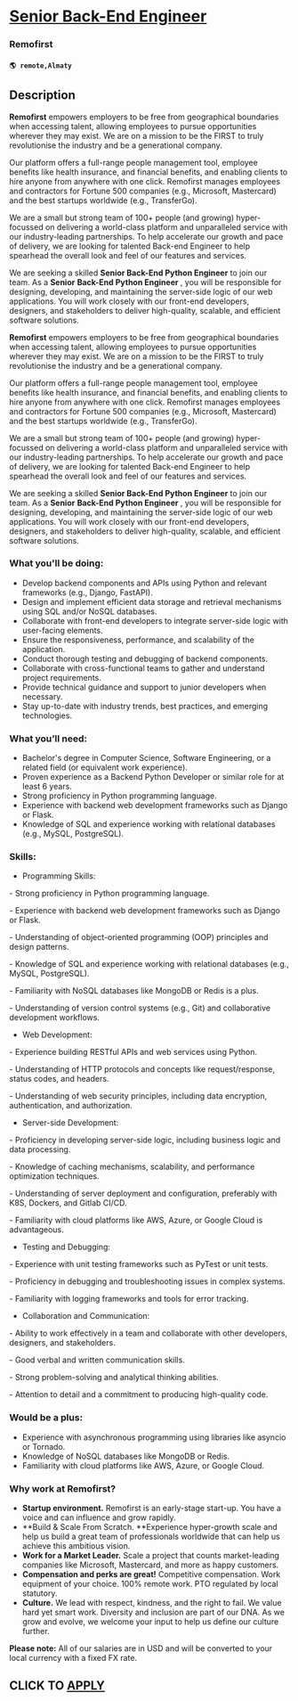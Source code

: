 # [Senior Back-End Engineer](https://www.remotewlb.com/apply/senior-back-end-engineer-132914)  
### Remofirst  
#### `🌎 remote,Almaty`  

## Description

 **Remofirst** empowers employers to be free from geographical boundaries when accessing talent, allowing employees to pursue opportunities wherever they may exist. We are on a mission to be the FIRST to truly revolutionise the industry and be a generational company.

  

Our platform offers a full-range people management tool, employee benefits like health insurance, and financial benefits, and enabling clients to hire anyone from anywhere with one click. Remofirst manages employees and contractors for Fortune 500 companies (e.g., Microsoft, Mastercard) and the best startups worldwide (e.g., TransferGo).

  

We are a small but strong team of 100+ people (and growing) hyper-focussed on delivering a world-class platform and unparalleled service with our industry-leading partnerships. To help accelerate our growth and pace of delivery, we are looking for talented Back-end Engineer to help spearhead the overall look and feel of our features and services.

  

We are seeking a skilled **Senior Back-End Python Engineer** to join our team. As a **Senior** **Back-End Python Engineer** , you will be responsible for designing, developing, and maintaining the server-side logic of our web applications. You will work closely with our front-end developers, designers, and stakeholders to deliver high-quality, scalable, and efficient software solutions.

  

 **Remofirst** empowers employers to be free from geographical boundaries when accessing talent, allowing employees to pursue opportunities wherever they may exist. We are on a mission to be the FIRST to truly revolutionise the industry and be a generational company.

  

Our platform offers a full-range people management tool, employee benefits like health insurance, and financial benefits, and enabling clients to hire anyone from anywhere with one click. Remofirst manages employees and contractors for Fortune 500 companies (e.g., Microsoft, Mastercard) and the best startups worldwide (e.g., TransferGo).

  

We are a small but strong team of 100+ people (and growing) hyper-focussed on delivering a world-class platform and unparalleled service with our industry-leading partnerships. To help accelerate our growth and pace of delivery, we are looking for talented Back-end Engineer to help spearhead the overall look and feel of our features and services.

  

We are seeking a skilled **Senior Back-End Python Engineer** to join our team. As a **Senior** **Back-End Python Engineer** , you will be responsible for designing, developing, and maintaining the server-side logic of our web applications. You will work closely with our front-end developers, designers, and stakeholders to deliver high-quality, scalable, and efficient software solutions.

  

### What you'll be doing:

* Develop backend components and APIs using Python and relevant frameworks (e.g., Django, FastAPI).
* Design and implement efficient data storage and retrieval mechanisms using SQL and/or NoSQL databases.
* Collaborate with front-end developers to integrate server-side logic with user-facing elements.
* Ensure the responsiveness, performance, and scalability of the application.
* Conduct thorough testing and debugging of backend components.
* Collaborate with cross-functional teams to gather and understand project requirements.
* Provide technical guidance and support to junior developers when necessary.
* Stay up-to-date with industry trends, best practices, and emerging technologies.

  

### What you’ll need:

* Bachelor's degree in Computer Science, Software Engineering, or a related field (or equivalent work experience).
* Proven experience as a Backend Python Developer or similar role for at least 6 years.
* Strong proficiency in Python programming language.
* Experience with backend web development frameworks such as Django or Flask.
* Knowledge of SQL and experience working with relational databases (e.g., MySQL, PostgreSQL).

  

### Skills:

* Programming Skills:

\- Strong proficiency in Python programming language.

\- Experience with backend web development frameworks such as Django or Flask.

\- Understanding of object-oriented programming (OOP) principles and design patterns.

\- Knowledge of SQL and experience working with relational databases (e.g., MySQL, PostgreSQL).

\- Familiarity with NoSQL databases like MongoDB or Redis is a plus.

\- Understanding of version control systems (e.g., Git) and collaborative development workflows.

* Web Development:

\- Experience building RESTful APIs and web services using Python.

\- Understanding of HTTP protocols and concepts like request/response, status codes, and headers.

\- Understanding of web security principles, including data encryption, authentication, and authorization.

* Server-side Development:

\- Proficiency in developing server-side logic, including business logic and data processing.

\- Knowledge of caching mechanisms, scalability, and performance optimization techniques.

\- Understanding of server deployment and configuration, preferably with K8S, Dockers, and Gitlab CI/CD.

\- Familiarity with cloud platforms like AWS, Azure, or Google Cloud is advantageous.

* Testing and Debugging:

\- Experience with unit testing frameworks such as PyTest or unit tests.

\- Proficiency in debugging and troubleshooting issues in complex systems.

\- Familiarity with logging frameworks and tools for error tracking.

* Collaboration and Communication:

\- Ability to work effectively in a team and collaborate with other developers, designers, and stakeholders.

\- Good verbal and written communication skills.

\- Strong problem-solving and analytical thinking abilities.

\- Attention to detail and a commitment to producing high-quality code.

  

### Would be a plus:

* Experience with asynchronous programming using libraries like asyncio or Tornado.
* Knowledge of NoSQL databases like MongoDB or Redis.
* Familiarity with cloud platforms like AWS, Azure, or Google Cloud.

  

### Why work at Remofirst?﻿

*  **Startup environment.** Remofirst is an early-stage start-up. You have a voice and can influence and grow rapidly.
*  **Build & Scale From Scratch. **Experience hyper-growth scale and help us build a great team of professionals worldwide that can help us achieve this ambitious vision. 
* **Work for a Market Leader.** Scale a project that counts market-leading companies like Microsoft, Mastercard, and more as happy customers. 
* **Compensation and perks are great!** Competitive compensation. Work equipment of your choice. 100% remote work. PTO regulated by local statutory.
*  **Culture.** We lead with respect, kindness, and the right to fail. We value hard yet smart work. Diversity and inclusion are part of our DNA. As we grow and evolve, we welcome your input to help us define our culture further. 

  

**Please note:** All of our salaries are in USD and will be converted to your local currency with a fixed FX rate.

  
## CLICK TO [APPLY](https://www.remotewlb.com/apply/senior-back-end-engineer-132914)

